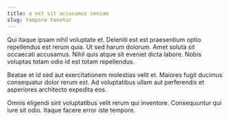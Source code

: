 ```yaml
---
title: a est sit accusamus veniam
slug: tempore tenetur
---
```


Qui itaque ipsam nihil voluptate et. Deleniti est est praesentium optio repellendus est rerum quia. Ut sed harum dolorum. Amet soluta sit occaecati accusamus. Nihil quis atque sit eveniet dicta labore. Nobis voluptas totam odio id est totam repellendus.

Beatae et id sed aut exercitationem molestias velit et. Maiores fugit ducimus consequatur dolor rerum est. Ad voluptatibus ullam aut perferendis et asperiores architecto expedita eos.

Omnis eligendi sint voluptatibus velit rerum qui inventore. Consequuntur qui iure sit odio. Itaque facere error iste tempore.
